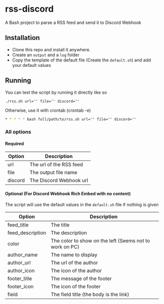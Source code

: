# rss-discord

A Bash project to parse a RSS feed and send it to Discord Webhook

## Installation

- Clone this repo and install it anywhere.
- Create an `output` and a `log` folder
- Copy the template of the default file (Create the `default.sh`) and add your default values

## Running

You can test the script by running it directly like so
```Bash
./rss.sh url="" file="" discord=""
```
Otherwise, use it with crontab (crontab -e)
```bash
* * * * * bash full/path/to/rss.sh url="" file="" discord=""
```

### All options
#### Required
| Option  | Description             |
| ------- | ----------------------- |
| url     | The url of the RSS feed |
| file    | The output file name    |
| discord | The Discord Webhook url |

#### Optional (For Discord Webhook Rich Embed with no content)
The script will use the default values in the `default.sh` file if nothing is given

| Option           | Description                                             |
| ---------------- | ------------------------------------------------------- |
| feed_title       | The title                                               |
| feed_description | The description                                         |
| color            | The color to show on the left (Seems not to work on PC) |
| author_name      | The name to display                                     |
| author_url       | The url of the author                                   |
| author_icon      | The icon of the author                                  |
| footer_title     | The message of the footer                               |
| footer_icon      | The icon of the footer                                  |
| field            | The field title (the body is the link)                  |

